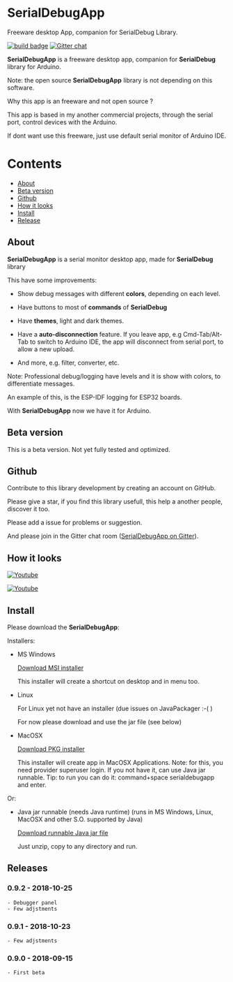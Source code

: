 # SerialDebugApp
Freeware desktop App, companion for SerialDebug Library.

<a href="#releases">![build badge](https://img.shields.io/badge/version-v0.9.2-blue.svg)</a> [![Gitter chat](https://badges.gitter.im/SerialDebug/gitter.png)](https://gitter.im/SerialDebug/SerialDebugApp)

__SerialDebugApp__ is a freeware desktop app, companion for __SerialDebug__ library for Arduino.

Note: the open source __SerialDebugApp__ library is not depending on this software.

Why this app is an freeware and not open source ?

This app is based in my another commercial projects,
through the serial port, control devices with the Arduino.

If dont want use this freeware, just use default serial monitor of Arduino IDE.

# Contents

- [About](#about)
- [Beta version](#beta-version)
- [Github](#github)
- [How it looks](#how-it-looks)
- [Install](#install)
- [Release](#releases)

## About

__SerialDebugApp__ is a serial monitor desktop app, made for __SerialDebug__ library

This have some improvements:

- Show debug messages with different __colors__, depending on each level.

- Have buttons to most of __commands__ of __SerialDebug__

- Have __themes__, light and dark themes.

- Have a __auto-disconnection__ feature.
  If you leave app, e.g Cmd-Tab/Alt-Tab to switch to Arduino IDE,
  the app will disconnect from serial port, to allow a new upload.

- And more, e.g. filter, converter, etc.

Note: Professional debug/logging have levels and it is show with colors,
to differentiate messages.

An example of this, is the ESP-IDF logging for ESP32 boards.

With __SerialDebugApp__ now we have it for Arduino.

## Beta version

This is a beta version.
Not yet fully tested and optimized.

## Github

Contribute to this library development by creating an account on GitHub.

Please give a star, if you find this library usefull, 
this help a another people, discover it too.

Please add a issue for problems or suggestion.

And please join in the Gitter chat room ([SerialDebugApp on Gitter](https://gitter.im/SerialDebug/SerialDebugApp)).

## How it looks

[![Youtube](https://img.youtube.com/vi/ba_eu06mkng/0.jpg)](https://www.youtube.com/watch?v=ba_eu06mkng)

[![Youtube](https://img.youtube.com/vi/C4qRwwjyZwg/0.jpg)](https://www.youtube.com/watch?v=C4qRwwjyZwg)

## Install

Please download the __SerialDebugApp__:

Installers:

- MS Windows

    [Download MSI installer](http://joaolopesf.net/downloads/serialdebugapp/windows/SerialDebugApp.msi.zip)

    This installer will create a shortcut on desktop and in menu too.

- Linux

    For Linux yet not have an installer (due issues on JavaPackager :-( )

    For now please download and use the jar file (see below)

- MacOSX

    [Download PKG installer](http://joaolopesf.net/downloads/serialdebugapp/macosx/SerialDebugApp.pkg.zip)

    This installer will create app in MacOSX Applications.
    Note: for this, you need provider superuser login. If you not have it, can use Java jar runnable.
    Tip: to run you can do it: command+space serialdebugapp and enter.


Or:

- Java jar runnable (needs Java runtime) (runs in MS Windows, Linux, MacOSX and other S.O. supported by Java)

    [Download runnable Java jar file](http://joaolopesf.net/downloads/serialdebugapp/SerialDebugApp.jar.zip)

    Just unzip, copy to any directory and run.

## Releases

### 0.9.2 - 2018-10-25
  
    - Debugger panel
    - Few adjstments

### 0.9.1 - 2018-10-23
  
    - Few adjstments

### 0.9.0 - 2018-09-15

    - First beta